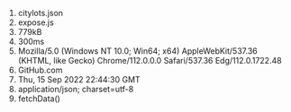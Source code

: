 1. citylots.json
2. expose.js
3. 779kB
4. 300ms
5. Mozilla/5.0 (Windows NT 10.0; Win64; x64) AppleWebKit/537.36 (KHTML, like Gecko) Chrome/112.0.0.0 Safari/537.36 Edg/112.0.1722.48
6. GitHub.com
7. Thu, 15 Sep 2022 22:44:30 GMT
8. application/json; charset=utf-8
9. fetchData()
